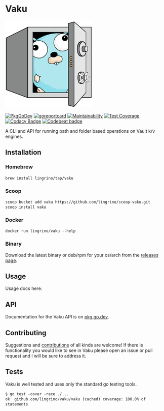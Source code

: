 # Vaku

[![Vaku](www/assets/logo-vaku-sm.png?raw=true)](www/assets/logo-vaku-sm.png "Vaku")

[![PkgGoDev](https://pkg.go.dev/badge/github.com/lingrino/vaku/vaku)](https://pkg.go.dev/github.com/lingrino/vaku/vaku)
[![goreportcard](https://goreportcard.com/badge/github.com/lingrino/vaku)](https://goreportcard.com/report/github.com/lingrino/vaku)
[![Maintainability](https://api.codeclimate.com/v1/badges/db6951b0aa53becf8c92/maintainability)](https://codeclimate.com/github/lingrino/vaku/maintainability)
[![Test Coverage](https://api.codeclimate.com/v1/badges/db6951b0aa53becf8c92/test_coverage)](https://codeclimate.com/github/lingrino/vaku/test_coverage)
[![Codacy Badge](https://api.codacy.com/project/badge/Grade/65802905eb8148e2ae9ae4c909673ee2)](https://www.codacy.com/manual/lingrino/vaku)
[![Codebeat badge](https://codebeat.co/badges/f6dfd08e-97c5-4afd-9dd0-64cf0a5d03a8)](https://codebeat.co/projects/github-com-lingrino-vaku-main)

A CLI and API for running path and folder based operations on Vault k/v engines.

## Installation

### Homebrew

```shell
brew install lingrino/tap/vaku
```

### Scoop

```shell
scoop bucket add vaku https://github.com/lingrino/scoop-vaku.git
scoop install vaku
```

### Docker

```shell
docker run lingrino/vaku --help
```

### Binary

Download the latest binary or deb/rpm for your os/arch from the [releases page](https://github.com/lingrino/vaku/releases).

## Usage

Usage docs here.

## API

Documentation for the Vaku API is on [pkg.go.dev](https://pkg.go.dev/github.com/lingrino/vaku/vaku).

## Contributing

Suggestions and [contributions](https://github.com/lingrino/.github/blob/HEAD/CONTRIBUTING.md) of all kinds are welcome! If there is functionality you would like to see in Vaku please open an issue or pull request and I will be sure to address it.

## Tests

Vaku is well tested and uses only the standard go testing tools.

```shell
$ go test -cover -race ./...
ok  github.com/lingrino/vaku/vaku (cached) coverage: 100.0% of statements
```
